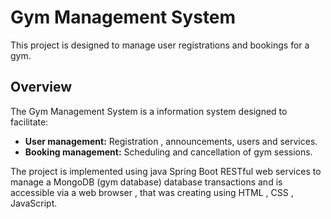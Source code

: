 # Gym Management System

This project is designed to manage user registrations and bookings for a gym.

## Overview

The Gym Management System is a information system designed to facilitate:

- **User management:** Registration , announcements, users and services.
- **Booking management:** Scheduling and cancellation of gym sessions.

The project is implemented using java Spring Boot RESTful web services to manage a MongoDB (gym database) database transactions and is accessible via a web browser , that was creating using HTML , CSS , JavaScript.
